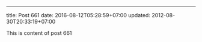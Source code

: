 ---
title: Post 661
date: 2016-08-12T05:28:59+07:00
updated: 2012-08-30T20:33:19+07:00

This is content of post 661